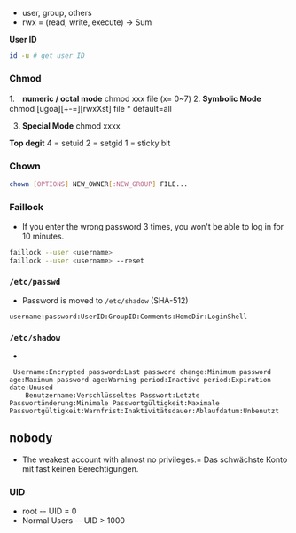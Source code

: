 * user, group, others
* rwx = (read, write, execute)
-> Sum

**User ID**
```bash
id -u # get user ID

```

### Chmod

1.　**numeric / octal mode** 
chmod xxx file
(x= 0~7)
2. **Symbolic Mode** 
chmod [ugoa][+-=][rwxXst] file
    * default=all

3. **Special Mode** 
chmod xxxx

**Top degit**
4 = setuid
2 = setgid
1 = sticky bit


### Chown
```bash
chown [OPTIONS] NEW_OWNER[:NEW_GROUP] FILE...
```


### Faillock
* If you enter the wrong password 3 times, you won't be able to log in for 10 minutes.
```bash
faillock --user <username>
faillock --user <username> --reset

```


### `/etc/passwd`

* Password is moved to `/etc/shadow` (SHA-512)
```
username:password:UserID:GroupID:Comments:HomeDir:LoginShell
```

### `/etc/shadow`

*
```
 Username:Encrypted password:Last password change:Minimum password age:Maximum password age:Warning period:Inactive period:Expiration date:Unused
    Benutzername:Verschlüsseltes Passwort:Letzte Passwortänderung:Minimale Passwortgültigkeit:Maximale Passwortgültigkeit:Warnfrist:Inaktivitätsdauer:Ablaufdatum:Unbenutzt
```

## nobody
*  The weakest account with almost no privileges.= Das schwächste Konto mit fast keinen Berechtigungen.

### UID
* root -- UID = 0
* Normal Users -- UID > 1000
